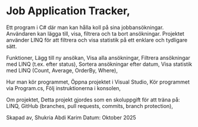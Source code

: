 # Job Application Tracker,
Ett program i C# där man kan hålla koll på sina jobbansökningar. 
Användaren kan lägga till, visa, filtrera och ta bort ansökningar. 
Projektet använder LINQ för att filtrera och visa statistik på ett enklare och tydligare sätt.

 Funktioner,
Lägg till ny ansökan,
Visa alla ansökningar,
Filtrera ansökningar med LINQ (t.ex. efter status),
Sortera ansökningar efter datum,
Visa statistik med LINQ (Count, Average, OrderBy, Where),

 Hur man kör programmet,
Öppna projektet i Visual Studio,
Kör programmet via Program.cs,
Följ instruktionerna i konsolen,

 Om projektet,
Detta projekt gjordes som en skoluppgift för att träna på:
LINQ,
GitHub (branches, pull requests, commits, branch protection),

 Skapad av,
Shukria Abdi Karim
Datum: Oktober 2025


